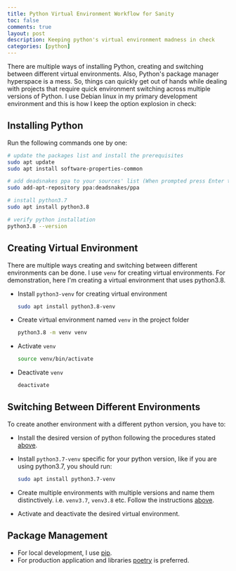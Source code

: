 ```yaml
---
title: Python Virtual Environment Workflow for Sanity
toc: false
comments: true
layout: post
description: Keeping python's virtual environment madness in check
categories: [python]
---
```


There are multiple ways of installing Python, creating and switching between different virtual environments. Also, Python's package manager hyperspace is a mess. So, things can quickly get out of hands while dealing with projects that require quick environment switching across multiple versions of Python. I use Debian linux in my primary development environment and this is how I keep the option explosion in check:

## Installing Python

Run the following commands one by one:

```bash
# update the packages list and install the prerequisites
sudo apt update
sudo apt install software-properties-common

# add deadsnakes ppa to your sources' list (When prompted press Enter to continue)
sudo add-apt-repository ppa:deadsnakes/ppa

# install python3.7
sudo apt install python3.8

# verify python installation
python3.8 --version
```

## Creating Virtual Environment

There are multiple ways creating and switching between different environments can be done. I use `venv` for creating virtual environments. For demonstration, here I'm creating a virtual environment that uses python3.8.

* Install `python3-venv` for creating virtual environment
  ```bash
  sudo apt install python3.8-venv
  ```

* Create virtual environment named `venv` in the project folder

   ```bash
   python3.8 -m venv venv
   ```
* Activate `venv`

   ```bash
   source venv/bin/activate
   ```
* Deactivate `venv`
   ```bash
   deactivate
   ```


## Switching Between Different Environments

To create another environment with a different python version, you have to:

* Install the desired version of python following the procedures stated [above](#installing-python).
* Install `python3.7-venv` specific for your python version, like if you are using python3.7,
  you should run:

  ```bash
  sudo apt install python3.7-venv
  ```
* Create multiple environments with multiple versions and name them distinctively. i.e. `venv3.7`, `venv3.8` etc. Follow the instructions [above](#creating-virtual-environment).
* Activate and deactivate the desired virtual environment.


## Package Management

* For local development, I use [pip](https://pip.pypa.io/en/stable/).
* For production application and libraries [poetry](https://python-poetry.org/) is preferred.
